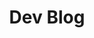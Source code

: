 ---
layout: blog_by_category
title: Dev Blog
permalink: /game_dev_blog/
category: game-development
navigation_weight: 3
show_excerpts: 1
theme_plain: 1
---